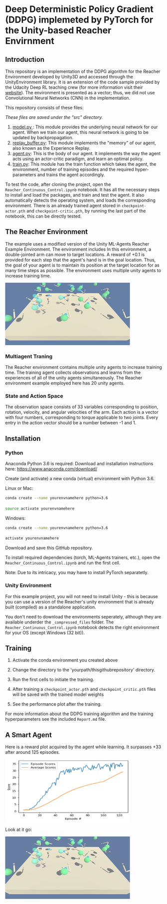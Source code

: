 # Deep Deterministic Policy Gradient (DDPG) implemeted by PyTorch for the Unity-based Reacher Envirnment

## Introduction
This repository is an implementation of the DDPG algorithm for the Reacher Environment developed by Unity3D and accessed through the UnityEnvironment library. It is an extension of the code sample provided by the Udacity Deep RL teaching crew (for more information visit their [website](https://www.udacity.com/course/deep-reinforcement-learning-nanodegree--nd893)). The environment is presented as a vector; thus, we did not use Convolutional Neural Networks (CNN) in the implementation.

This repository consists of these files:

*These files are saved under the "src" directory.*
1. <ins> model.py </ins>: This module provides the underlying neural network for our agent. When we train our agent, this neural network is going to be updated by backpropagation.
2. <ins>replay_buffer.py</ins>: This module implements the "memory" of our agent, also known as the Experience Replay.
3. <ins>agent.py</ins>: This is the body of our agent. It implements the way the agent acts using an actor-critic paradigm, and learn an optimal policy.
4. <ins>train.py</ins>: This module has the train function which takes the agent, the environment, number of training episodes and the required hyper-parameters and trains the agent accordingly.

To test the code, after cloning the project, open the `Reacher_Continuous_Control.ipynb` notebook. It has all the necessary steps to install and load the packages, and train and test the agent. It also automatically detects the operating system, and loads the corresponding environment. There is an already trained agent stored in `checkpoint-actor.pth` and `checkpoint-critic.pth`, by running the last part of the notebook, this can be directly tested.

## The Reacher Environment
The example uses a modified version of the Unity ML-Agents Reacher Example Environment. The environment includes In this environment, a double-jointed arm can move to target locations. A reward of +0.1 is provided for each step that the agent's hand is in the goal location. Thus, the goal of your agent is to maintain its position at the target location for as many time steps as possible. The environment uses multiple unity agents to increase training time.

<img src="https://github.com/FredAmouzgar/DDPG_PyTorch/raw/master/images/Reacher.png" width="400" height="200">

### Multiagent Traning
The Reacher environment contains multiple unity agents to increase training time. The training agent collects observations and learns from the experiences of all of the unity agents simultaneously. The Reacher environment example employed here has 20 unity agents.

### State and Action Space
The observation space consists of 33 variables corresponding to position, rotation, velocity, and angular velocities of the arm. Each action is a vector with four numbers, corresponding to torque applicable to two joints. Every entry in the action vector should be a number between -1 and 1.

## Installation

### Python
Anaconda Python 3.6 is required: Download and installation instructions here: https://www.anaconda.com/download/

Create (and activate) a new conda (virtual) environment with Python 3.6.

Linux or Mac:

```bash
conda create --name yourenvnamehere python=3.6

source activate yourenvnamehere
```
Windows:
```bash
conda create --name yourenvnamehere python=3.6

activate yourenvnamehere
```
Download and save this GitHub repository.

To install required dependencies (torch, ML-Agents trainers, etc.), open the `Reacher_Continuous_Control.ipynb` and run the first cell.

Note: Due to its intricacy, you may have to install PyTorch separatetly.

### Unity Environment
For this example project, you will not need to install Unity - this is because you can use a version of the Reacher's unity environment that is already built (compiled) as a standalone application.

You don't need to download the environments seperately, although they are available underder the `_compressed_files` folder. The `Reacher_Continuous_Control.ipynb` notebook detects the right environment for your OS (except Windows (32 bit)).

## Training
1. Activate the conda environment you created above

2. Change the directory to the 'yourpath/thisgithubrepository' directory.

3. Run the first cells to initiate the training.

4. After training a `checkpoint_actor.pth` and `checkpoint_critic.pth` files will be saved with the trained model weights

5. See the performance plot after the training.

For more information about the DDPG training algorithm and the training hyperparameters see the included `Report.md` file.

## A Smart Agent
Here is a reward plot acquired by the agent while learning. It surpasses +33 after around 125 episodes.

<img src="https://github.com/FredAmouzgar/DDPG_PyTorch/raw/master/images/DDPG_reward_plot.png" width="400" height="200">

Look at it go:

<img src="https://github.com/FredAmouzgar/DDPG_PyTorch/raw/master/images/Reacher.gif" width="400" height="200">
